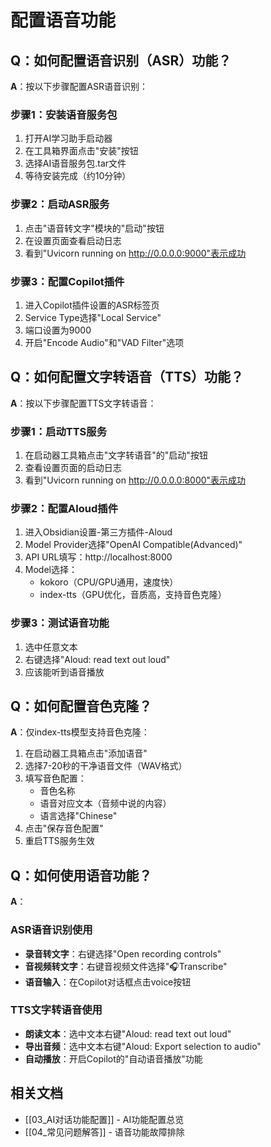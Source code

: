 # 配置语音功能

## Q：如何配置语音识别（ASR）功能？

**A**：按以下步骤配置ASR语音识别：

### 步骤1：安装语音服务包
1. 打开AI学习助手启动器
2. 在工具箱界面点击"安装"按钮
3. 选择AI语音服务包.tar文件
4. 等待安装完成（约10分钟）

### 步骤2：启动ASR服务
1. 点击"语音转文字"模块的"启动"按钮
2. 在设置页面查看启动日志
3. 看到"Uvicorn running on http://0.0.0.0:9000"表示成功

### 步骤3：配置Copilot插件
1. 进入Copilot插件设置的ASR标签页
2. Service Type选择"Local Service"
3. 端口设置为9000
4. 开启"Encode Audio"和"VAD Filter"选项

## Q：如何配置文字转语音（TTS）功能？

**A**：按以下步骤配置TTS文字转语音：

### 步骤1：启动TTS服务
1. 在启动器工具箱点击"文字转语音"的"启动"按钮
2. 查看设置页面的启动日志
3. 看到"Uvicorn running on http://0.0.0.0:8000"表示成功

### 步骤2：配置Aloud插件
1. 进入Obsidian设置-第三方插件-Aloud
2. Model Provider选择"OpenAI Compatible(Advanced)"
3. API URL填写：http://localhost:8000
4. Model选择：
   - kokoro（CPU/GPU通用，速度快）
   - index-tts（GPU优化，音质高，支持音色克隆）

### 步骤3：测试语音功能
1. 选中任意文本
2. 右键选择"Aloud: read text out loud"
3. 应该能听到语音播放

## Q：如何配置音色克隆？

**A**：仅index-tts模型支持音色克隆：

1. 在启动器工具箱点击"添加语音"
2. 选择7-20秒的干净语音文件（WAV格式）
3. 填写音色配置：
   - 音色名称
   - 语音对应文本（音频中说的内容）
   - 语言选择"Chinese"
4. 点击"保存音色配置"
5. 重启TTS服务生效

## Q：如何使用语音功能？

**A**：
### ASR语音识别使用
- **录音转文字**：右键选择"Open recording controls"
- **音视频转文字**：右键音视频文件选择"🎧Transcribe"
- **语音输入**：在Copilot对话框点击voice按钮

### TTS文字转语音使用
- **朗读文本**：选中文本右键"Aloud: read text out loud"
- **导出音频**：选中文本右键"Aloud: Export selection to audio"
- **自动播放**：开启Copilot的"自动语音播放"功能

## 相关文档
- [[03_AI对话功能配置]] - AI功能配置总览
- [[04_常见问题解答]] - 语音功能故障排除